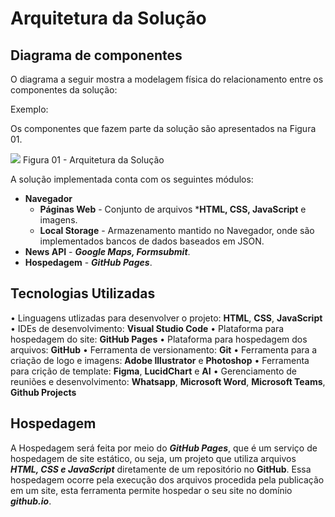 # Arquitetura da Solução

## Diagrama de componentes

O diagrama a seguir mostra a modelagem física do relacionamento entre os componentes da solução:

Exemplo:

Os componentes que fazem parte da solução são apresentados na Figura 01.

<img src="https://user-images.githubusercontent.com/86859418/175459310-a0835829-9971-469b-8418-90fe5151b667.jpg">
Figura 01 - Arquitetura da Solução

A solução implementada conta com os seguintes módulos:
- **Navegador** 
  - **Páginas Web** - Conjunto de arquivos ***HTML, CSS, JavaScript** e imagens.
   - **Local Storage** - Armazenamento mantido no Navegador, onde são implementados bancos de dados baseados em JSON.
 - **News API** - ***Google Maps, Formsubmit***.
 - **Hospedagem** - ***GitHub Pages***. 


## Tecnologias Utilizadas

• Linguagens utlizadas para desenvolver o projeto: **HTML**, **CSS**, **JavaScript**
• IDEs de desenvolvimento: **Visual Studio Code**
• Plataforma para hospedagem do site: **GitHub Pages**
• Plataforma para hospedagem dos arquivos: **GitHub**
• Ferramenta de versionamento: **Git**
• Ferramenta para a criação de logo e imagens: **Adobe Illustrator** e **Photoshop**
• Ferramenta para crição de template: **Figma**, **LucidChart** e **AI**
• Gerenciamento de reuniões e desenvolvimento: **Whatsapp**, **Microsoft Word**, **Microsoft Teams**, **Github Projects** 

## Hospedagem

A Hospedagem será feita por meio do ***GitHub Pages***, que é um serviço de
hospedagem de site estático, ou seja, um projeto que utiliza arquivos
***HTML, CSS e JavaScript*** diretamente de um repositório no **GitHub**. Essa 
hospedagem ocorre pela execução dos arquivos procedida pela publicação 
em um site, esta ferramenta permite hospedar o seu site no domínio ***github.io***.
